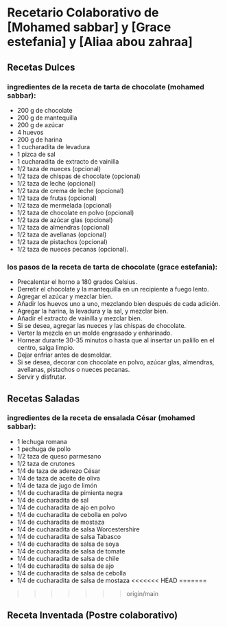 # Recetario Colaborativo de [Mohamed sabbar] y [Grace estefania] y [Aliaa abou zahraa]

## Recetas Dulces
### ingredientes de la receta de tarta de chocolate (mohamed sabbar):
- 200 g de chocolate
- 200 g de mantequilla
- 200 g de azúcar
- 4 huevos
- 200 g de harina
- 1 cucharadita de levadura
- 1 pizca de sal
- 1 cucharadita de extracto de vainilla
- 1/2 taza de nueces (opcional)
- 1/2 taza de chispas de chocolate (opcional)
- 1/2 taza de leche (opcional)
- 1/2 taza de crema de leche (opcional)
- 1/2 taza de frutas (opcional)
- 1/2 taza de mermelada (opcional)
- 1/2 taza de chocolate en polvo (opcional)
- 1/2 taza de azúcar glas (opcional)
- 1/2 taza de almendras (opcional)
- 1/2 taza de avellanas (opcional)
- 1/2 taza de pistachos (opcional)
- 1/2 taza de nueces pecanas (opcional).
### los pasos de la receta de tarta de chocolate (grace estefania):
- Precalentar el horno a 180 grados Celsius.
- Derretir el chocolate y la mantequilla en un recipiente a fuego lento.
- Agregar el azúcar y mezclar bien.
- Añadir los huevos uno a uno, mezclando bien después de cada adición.
- Agregar la harina, la levadura y la sal, y mezclar bien.
- Añadir el extracto de vainilla y mezclar bien.
- Si se desea, agregar las nueces y las chispas de chocolate.
- Verter la mezcla en un molde engrasado y enharinado.
- Hornear durante 30-35 minutos o hasta que al insertar un palillo en el centro, salga limpio.
- Dejar enfriar antes de desmoldar.
- Si se desea, decorar con chocolate en polvo, azúcar glas, almendras, avellanas, pistachos o nueces pecanas.
- Servir y disfrutar.
## Recetas Saladas
### ingredientes de la receta de ensalada César (mohamed sabbar):
- 1 lechuga romana
- 1 pechuga de pollo
- 1/2 taza de queso parmesano
- 1/2 taza de crutones
- 1/4 de taza de aderezo César
- 1/4 de taza de aceite de oliva
- 1/4 de taza de jugo de limón
- 1/4 de cucharadita de pimienta negra
- 1/4 de cucharadita de sal
- 1/4 de cucharadita de ajo en polvo
- 1/4 de cucharadita de cebolla en polvo
- 1/4 de cucharadita de mostaza
- 1/4 de cucharadita de salsa Worcestershire
- 1/4 de cucharadita de salsa Tabasco
- 1/4 de cucharadita de salsa de soya
- 1/4 de cucharadita de salsa de tomate
- 1/4 de cucharadita de salsa de chile
- 1/4 de cucharadita de salsa de ajo
- 1/4 de cucharadita de salsa de cebolla
- 1/4 de cucharadita de salsa de mostaza
<<<<<<< HEAD
=======

>>>>>>> origin/main
## Receta Inventada (Postre colaborativo)
